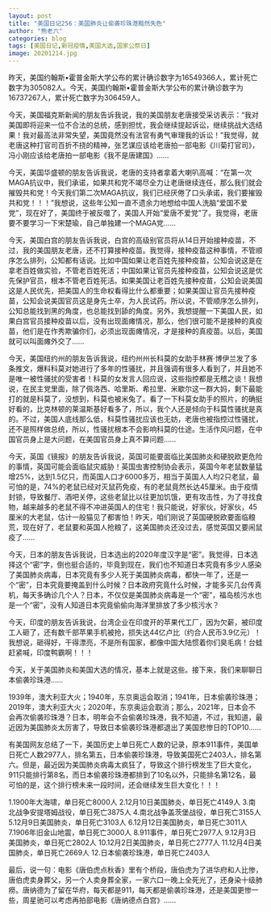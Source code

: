 ```yaml
---
layout: post
title: "美国日记256：美国肺炎让偷袭珍珠港黯然失色"
author: "熊老六"
categories: blog
tags: [美国日记,新冠疫情,美国大选,国家公祭日]
image: 20201214.jpg
---
```

​​昨天，美国约翰斯•霍普金斯大学公布的累计确诊数字为16549366人，累计死亡数字为305082人。今天，美国约翰斯•霍普金斯大学公布的累计确诊数字为16737267人，累计死亡数字为306459人。

今天，美国福克斯新闻的朋友告诉我说，我的美国朋友老唐接受采访表示：“我对美国即将迎来一位不合法的总统，感到担忧，我会继续提起诉讼，继续挑战大选结果！我对最高法非常失望，美国竟然没有法官有勇气审理我的诉讼！”我觉得，就老唐这种打官司百折不挠的精神，张艺谋应该给老唐拍一部电影《川菊打官司》，冯小刚应该给老唐拍一部电影《我不是唐建国》……

今天，美国华盛顿的朋友告诉我说，老唐的支持者拿着大喇叭高喊：“在第一次MAGA抗议中，我们承诺，如果共和党不竭尽全力让老唐继续连任，那么我们就会摧毁共和党！今天我们第二次MAGA抗议，我们已经厌倦了口头承诺，我们要摧毁共和党！！！”我想说，这些年公知一直不遗余力地想给中国人洗脑“爱国不爱党”，现在好了，美国终于被反噬了，美国人开始“爱唐不爱党”了。我觉得，老唐要不要学习一下宋楚瑜，自己单独建一个MAGA党……

今天，美国白宫的朋友告诉我说，白宫的高级别官员将从14日开始接种疫苗，不过，我的美国朋友老唐，还不打算接种疫苗。我觉得，接种疫苗这种事情，不管顺序怎么排列，公知都有话说。比如中国如果让老百姓先接种疫苗，公知会说这是在拿老百姓做实验，不管老百姓死活；中国如果让官员先接种疫苗，公知会说这是优先保护官员，根本不管老百姓死活。如果美国让老百姓先接种疫苗，公知会说美国这是人民优先，把美国人的生命权看得比什么都重要；如果美国让官员先接种疫苗，公知会说美国官员这是身先士卒，为人民试药。所以说，不管顺序怎么排列，公知总能找到黑的角度，也总能找到舔的角度。另外，我想提醒一下美国人民，如果白宫官员接种疫苗以后，没有出现面瘫情况，那么，他们很可能不是接种的真疫苗，他们是在作秀欺骗你们，必须出现面瘫情况，才是接种的真疫苗。以后，美国就可以叫面瘫外交了……

今天，美国纽约州的朋友告诉我说，纽约州州长科莫的女助手林赛·博伊兰发了多条推文，爆料科莫对她进行了多年的性骚扰，并且强调有很多人看到了，并且她不是唯一被性骚扰的受害者！科莫的女发言人回应说，这些指控都是无稽之谈！我想说，在民主党里面，除了佩洛西、哈里斯、希拉里、米歇尔这一群大妈，剩下最能打的就是科莫了，没想到，科莫也被米兔了。看了一下科莫女助手的照片，的确挺好看的，比克林顿的莱温斯基好看多了，所以，我个人还是倾向于科莫性骚扰是真的。不过，美国人底线那么低，科莫性骚扰应该也无妨，老唐也被指控过性骚扰，还不是照样做总统，所以，性骚扰根本不会影响科莫的仕途。生活作风问题，在中国官员身上是大问题，在美国官员身上真不算问题……

今天，英国《镜报》的朋友告诉我说，英国可能要面临比美国肺炎和硬脱欧更危险的事情，英国可能会面临鼠灾威胁！英国虫害控制协会表示，英国今年老鼠数量猛增25%，达到1.5亿只，而英国人口才6000多万，相当于英国人人均2只老鼠，最可怕的是，74%的老鼠已经对灭鼠药免疫，有的老鼠竟然长达45厘米。由于疫情封锁，导致餐厅、酒吧关停，这些老鼠比以往更加饥饿，更有攻击性，为了寻找食物，越来越多的老鼠不得不冲进英国人的住宅！我只能说，好家伙，好家伙，45厘米的大老鼠，估计一般猫见了都害怕！昨天，咱们刚说了英国硬脱欧要面临粮荒，现在好了，老鼠要和英国人抢粮了，这美国肺炎还没过去，感觉英国又要闹鼠疫了……

今天，日本的朋友告诉我说，日本选出的2020年度汉字是“密”。我觉得，日本选择这个“密”字，倒也挺合适的，毕竟到现在，我们也不知道日本究竟有多少人感染了美国肺炎病毒，日本究竟有多少人死于美国肺炎病毒，都快一年了，还是一个“密”，日本究竟要掩盖到什么时候？日本政府究竟什么时候，才能多买几台传真机，每天多确诊几个人？日本，不仅仅是美国肺炎病毒是一个“密”，福岛核污水也是一个“密”，没有人知道日本究竟偷偷向海洋里排放了多少核污水？

今天，印度的朋友告诉我说，台湾企业在印度开的苹果代工厂，因为欠薪，被印度工人砸了，还有数千部苹果手机被抢，损失达44亿卢比（约合人民币3.9亿元）！我想说，砸得好，干得漂亮，不是所有国家，都像中国大陆惯着你们臭毛病！台蛙赶紧喊，印度鸭霸啊！！！

今天，关于美国肺炎和美国大选的情况，基本上就是这些。接下来，我们来聊聊日本偷袭珍珠港……

1939年，澳大利亚大火；1940年，东京奥运会取消；1941年，日本偷袭珍珠港；2019年，澳大利亚大火；2020年，东京奥运会取消；那么，2021年，日本会不会再次偷袭珍珠港？日本，明年会不会偷袭珍珠港，我不知道，不过，我知道，最近因为美国肺炎太厉害了，导致日本偷袭珍珠港都退出了美国悲惨日的TOP10……

有美国网友总结了一下，美国历史上单日死亡人数的记录，原本911事件，美国单日死亡人数2977人，排名第五，日本偷袭珍珠港，导致美国死亡2403人，排名第六。但是，最近因为美国肺炎病毒太疯狂了，导致这个排行榜发生了巨大变化，911只能排行第8名，而日本偷袭珍珠港都排到了10名以外，只能排名第12名，最可怕的是，这个排行榜未来一段时间，还会继续发生巨大变化！！！

1.1900年大海啸，单日死亡8000人
2.12月10日美国肺炎，单日死亡4149人
3.南北战争安提塔姆战役，单日死亡3875人
4.南北战争盖茨堡战役，单日死亡3155人
5.12月9日美国肺炎，单日死亡3103人
6.12月12日美国肺炎，单日死亡3011人
7.1906年旧金山地震，单日死亡3000人
8.911事件，单日死亡2977人
9.12月3日美国肺炎，单日死亡2802人
10.12月2日美国肺炎，单日死亡2777人
11.12月4日美国肺炎，单日死亡2669人
12.日本偷袭珍珠港，单日死亡2403人

最后，说一句：电影《唐伯虎点秋香》里有个桥段，唐伯虎为了进华府和人比惨，唐伯虎卖身葬父，另一个人卖身葬全家，一家六口一晚上全死光了，还身染十级肺痨。唐纳德为了留在华府，每天都是911，每天都是偷袭珍珠港，还是美国更惨一些，周星驰可以考虑再拍部电影《唐纳德点白宫》……​​​​